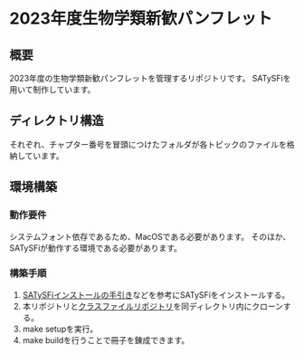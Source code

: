 # 2023年度生物学類新歓パンフレット

## 概要
2023年度の生物学類新歓パンフレットを管理するリポジトリです。
SATySFiを用いて制作しています。

## ディレクトリ構造
それぞれ、チャプター番号を冒頭につけたフォルダが各トピックのファイルを格納しています。

## 環境構築
### 動作要件
システムフォント依存であるため、MacOSである必要があります。
そのほか、SATySFiが動作する環境である必要があります。
### 構築手順
1. [SATySFiインストールの手引き](https://qiita.com/na4zagin3/items/a6e025c17ef991a4c923)などを参考にSATySFiをインストールする。
2. 本リポジトリと[クラスファイルリポジトリ](https://github.com/dolceWFC/satysfi-class-biol-shinkan23-pamphlet)を同ディレクトリ内にクローンする。
3. make setupを実行。
4. make buildを行うことで冊子を錬成できます。